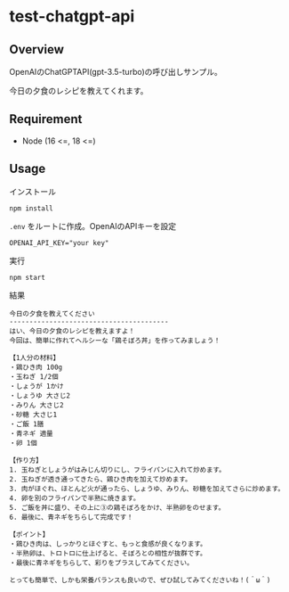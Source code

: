 # test-chatgpt-api

## Overview

OpenAIのChatGPTAPI(gpt-3.5-turbo)の呼び出しサンプル。

今日の夕食のレシピを教えてくれます。

## Requirement

- Node (16 <=, 18 <=)

## Usage

インストール

```shell
npm install
```

`.env` をルートに作成。OpenAIのAPIキーを設定

```shell
OPENAI_API_KEY="your key"
```

実行

```shell
npm start
```

結果

```shell
今日の夕食を教えてください
----------------------------------------
はい、今日の夕食のレシピを教えますよ！
今回は、簡単に作れてヘルシーな「鶏そぼろ丼」を作ってみましょう！

【1人分の材料】
・鶏ひき肉 100g
・玉ねぎ 1/2個
・しょうが 1かけ
・しょうゆ 大さじ2
・みりん 大さじ2
・砂糖 大さじ1
・ご飯 1膳
・青ネギ 適量
・卵 1個

【作り方】
1. 玉ねぎとしょうがはみじん切りにし、フライパンに入れて炒めます。
2. 玉ねぎが透き通ってきたら、鶏ひき肉を加えて炒めます。
3. 肉がほぐれ、ほとんど火が通ったら、しょうゆ、みりん、砂糖を加えてさらに炒めます。
4. 卵を別のフライパンで半熟に焼きます。
5. ご飯を丼に盛り、その上に③の鶏そぼろをかけ、半熟卵をのせます。
6. 最後に、青ネギをちらして完成です！

【ポイント】
・鶏ひき肉は、しっかりとほぐすと、もっと食感が良くなります。
・半熟卵は、トロトロに仕上げると、そぼろとの相性が抜群です。
・最後に青ネギをちらして、彩りをプラスしてみてください。

とっても簡単で、しかも栄養バランスも良いので、ぜひ試してみてくださいね！(＾ω＾)
```
